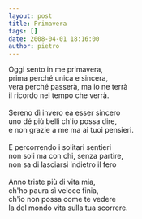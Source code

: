 ```yaml
---
layout: post
title: Primavera
tags: []
date: 2008-04-01 18:16:00
author: pietro
---
```

Oggi sento in me primavera,<br/>prima perché unica e sincera,<br/>vera perché passerà, ma io ne terrà<br/>il ricordo nel tempo che verrà.<br/><br/>Sereno dì invero ea esser sincero<br/>uno dé più belli ch'io possa dire,<br/>e non grazie a me ma ai tuoi pensieri.<br/><br/>E percorrendo i solitari sentieri<br/>non soli ma con chi, senza partire,<br/>non sa di lasciarsi indietro il fero<br/><br/>Anno triste più di vita mia,<br/>ch'ho paura sì veloce finia,<br/>ch'io non possa come te vedere<br/>la del mondo vita sulla tua scorrere.<span></span>
